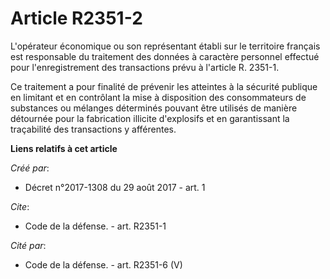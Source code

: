 # Article R2351-2

L'opérateur économique ou son représentant établi sur le territoire français est responsable du traitement des données à
caractère personnel effectué pour l'enregistrement des transactions prévu à l'article R. 2351-1.

Ce traitement a pour finalité de prévenir les atteintes à la sécurité publique en limitant et en contrôlant la mise à
disposition des consommateurs de substances ou mélanges déterminés pouvant être utilisés de manière détournée pour la
fabrication illicite d'explosifs et en garantissant la traçabilité des transactions y afférentes.

**Liens relatifs à cet article**

_Créé par_:

  - Décret n°2017-1308 du 29 août 2017 - art. 1

_Cite_:

  - Code de la défense. - art. R2351-1

_Cité par_:

  - Code de la défense. - art. R2351-6 (V)
